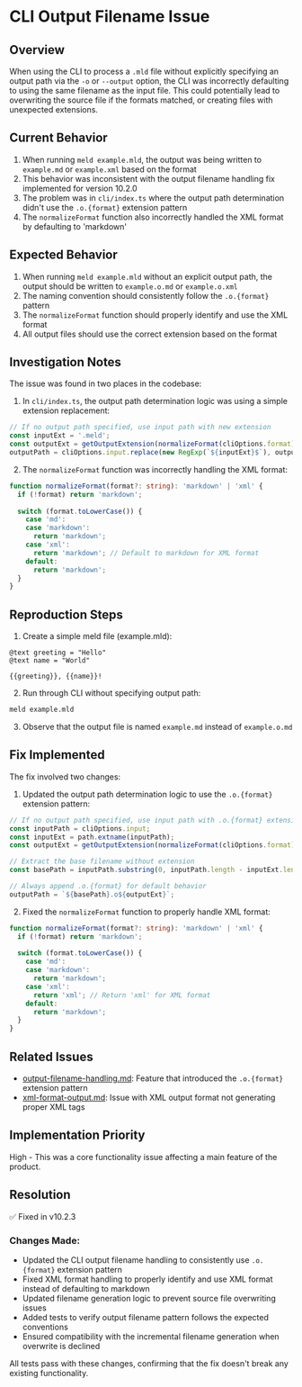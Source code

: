 # CLI Output Filename Issue

## Overview

When using the CLI to process a `.mld` file without explicitly specifying an output path via the `-o` or `--output` option, the CLI was incorrectly defaulting to using the same filename as the input file. This could potentially lead to overwriting the source file if the formats matched, or creating files with unexpected extensions.

## Current Behavior

1. When running `meld example.mld`, the output was being written to `example.md` or `example.xml` based on the format
2. This behavior was inconsistent with the output filename handling fix implemented for version 10.2.0
3. The problem was in `cli/index.ts` where the output path determination didn't use the `.o.{format}` extension pattern
4. The `normalizeFormat` function also incorrectly handled the XML format by defaulting to 'markdown'

## Expected Behavior

1. When running `meld example.mld` without an explicit output path, the output should be written to `example.o.md` or `example.o.xml`
2. The naming convention should consistently follow the `.o.{format}` pattern
3. The `normalizeFormat` function should properly identify and use the XML format
4. All output files should use the correct extension based on the format

## Investigation Notes

The issue was found in two places in the codebase:

1. In `cli/index.ts`, the output path determination logic was using a simple extension replacement:

```typescript
// If no output path specified, use input path with new extension
const inputExt = '.meld';
const outputExt = getOutputExtension(normalizeFormat(cliOptions.format));
outputPath = cliOptions.input.replace(new RegExp(`${inputExt}$`), outputExt);
```

2. The `normalizeFormat` function was incorrectly handling the XML format:

```typescript
function normalizeFormat(format?: string): 'markdown' | 'xml' {
  if (!format) return 'markdown';
  
  switch (format.toLowerCase()) {
    case 'md':
    case 'markdown':
      return 'markdown';
    case 'xml':
      return 'markdown'; // Default to markdown for XML format
    default:
      return 'markdown';
  }
}
```

## Reproduction Steps

1. Create a simple meld file (example.mld):
```
@text greeting = "Hello"
@text name = "World"

{{greeting}}, {{name}}!
```

2. Run through CLI without specifying output path:
```bash
meld example.mld
```

3. Observe that the output file is named `example.md` instead of `example.o.md`

## Fix Implemented

The fix involved two changes:

1. Updated the output path determination logic to use the `.o.{format}` extension pattern:

```typescript
// If no output path specified, use input path with .o.{format} extension pattern
const inputPath = cliOptions.input;
const inputExt = path.extname(inputPath);
const outputExt = getOutputExtension(normalizeFormat(cliOptions.format));

// Extract the base filename without extension
const basePath = inputPath.substring(0, inputPath.length - inputExt.length);

// Always append .o.{format} for default behavior
outputPath = `${basePath}.o${outputExt}`;
```

2. Fixed the `normalizeFormat` function to properly handle XML format:

```typescript
function normalizeFormat(format?: string): 'markdown' | 'xml' {
  if (!format) return 'markdown';
  
  switch (format.toLowerCase()) {
    case 'md':
    case 'markdown':
      return 'markdown';
    case 'xml':
      return 'xml'; // Return 'xml' for XML format
    default:
      return 'markdown';
  }
}
```

## Related Issues

- [output-filename-handling.md](../features/output-filename-handling.md): Feature that introduced the `.o.{format}` extension pattern
- [xml-format-output.md](./xml-format-output.md): Issue with XML output format not generating proper XML tags

## Implementation Priority

High - This was a core functionality issue affecting a main feature of the product.

## Resolution

✅ Fixed in v10.2.3

### Changes Made:
- Updated the CLI output filename handling to consistently use `.o.{format}` extension pattern
- Fixed XML format handling to properly identify and use XML format instead of defaulting to markdown
- Updated filename generation logic to prevent source file overwriting issues
- Added tests to verify output filename pattern follows the expected conventions
- Ensured compatibility with the incremental filename generation when overwrite is declined

All tests pass with these changes, confirming that the fix doesn't break any existing functionality. 